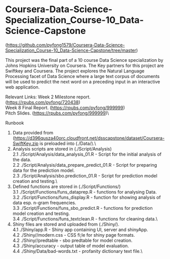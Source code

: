 # Coursera-Data-Science-Specialization_Course-10_Data-Science-Capstone
(https://github.com/pyfong1579/Coursera-Data-Science-Specialization_Course-10_Data-Science-Capstone/tree/master)

This project was the final part of a 10 course Data Science specialization by Johns Hopkins University on Coursera.
The Key partners for this project are Swiftkey and Coursera.
The project explores the Natural Language Processing facet of Data Science where a large text corpus of documents will be used to predict the next word on a preceding input in an interactive web application.

Relevant Links: Week 2 Milestone report. (https://rpubs.com/pyfong/720438)\
                Week 8 Final Report. (https://rpubs.com/pyfong/999999)\
                Pitch Slides. (https://rpubs.com/pyfong/999999)\

Runbook
1. Data provided from (https://d396qusza40orc.cloudfront.net/dsscapstone/dataset/Coursera-SwiftKey.zip is preloaded into (./Data/).\
2. Analysis scripts are stored in (./Script/Analysis)\
    2.1 ./Script/Analysis/data_analysis_01.R - Script for the initial analysis of the data.\
    2.2 ./Script/Analysis/data_prepare_predict_01.R - Script for preparing data for the prediction model.\
    2.3 ./Script/Analysis/sbo.prediction_01.R - Script for prediction model creation and testing.\
3. Defined functions are stored in (./Script/Functions/)\
    3.1 ./Script/Functions/funs_dataprep.R - functions for analysing Data.\
    3.2 ./Script/Functions/funs_display.R - function for showing analysis of data esp. n-gram frequencies.\
    3.3 ./Script/Functions/funs_sbo_predict.R - functions for prediction model creation and testing.\
    3.4 ./Script/Functions/funs_textclean.R - functions for cleaning data.\
4. Shiny files are stored and uploaded from (./Shiny/).\
    4.1 ./Shiny/app.R - Shiny app containing UI, server and shinyApp.\
    4.2 ./Shiny//modern.css - CSS fi;le for shiny page formats.\
    4.2 ./Shiny//predtable - sbo predtable for model creation.\
    4.3 ./Shiny/accuracy - output table of model evaluation.\
    4.4 ./Shiny/Data/bad-words.txt - profanity dictionary text file.\
